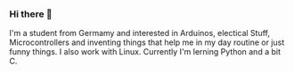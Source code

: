 ### Hi there 👋

I'm a student from Germamy and interested in Arduinos,
electical Stuff, Microcontrollers and inventing things
that help me in my day routine or just funny things.
I also work with Linux.
Currently I'm lerning Python and a bit C.
